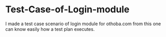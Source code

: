 # Test-Case-of-Login-module
I made a test case scenario of login module for othoba.com
from this one can know easily how a test plan executes. 
